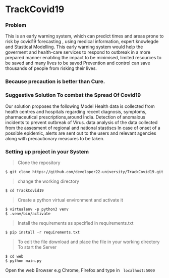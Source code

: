 # TrackCovid19

### Problem
This is an early warning system, which can predict times and areas  prone to risk by covid19 forecasting , using medical information, expert knowlegde and Stastical Modelling. This early warning system would help the goverment and health-care services to respond to outbreak in a more prepared manner enabling the impact to be minimised, limited resources to be saved and many lives to be saved
Prevention and control can save thousands of people from risking their lives.
### Because precaution is better than Cure.

### Suggestive Solution To combat the Spread Of Covid19
Our solution proposes the following Model 
Health data is collected from health centres and hospitals regarding recent diagnosis, symptoms, pharmaceutical prescriptions,around India.
Detection of anomalous incidents to prevent outbreak of Virus. data analysis of the data collected from the assesment of regional and national stastiscs 
In case of onset of a possible epidemic, alerts are sent out to the users and relevant agencies along with precautionary measures to be taken.


### Setting up project in your System

>Clone the repository
```
$ git clone https://github.com/developer22-university/TrackCovid19.git
```
>change the working directory
```
$ cd TrackCovid19
```
> Create a python virtual environment and activate it
```
$ virtualenv -p python3 venv
$ .venv/bin/activate 
```
> Install the requirements as specified in requirements.txt
```
$ pip install -r requirements.txt 
```
> To edit the file download and place the file in your working directory
> To start the Server
```
$ cd web
$ python main.py
```
Open the web Browser e.g Chrome, Firefox and type in ``` localhost:5000```



